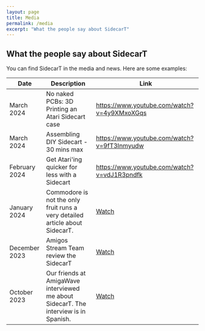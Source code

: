 ```yaml
---
layout: page
title: Media
permalink: /media
excerpt: "What the people say about SidecarT"
---
```


## What the people say about SidecarT

You can find SidecarT in the media and news. Here are some examples:

| Date        | Description                                                   | Link                                                     |
|-------------|---------------------------------------------------------------|----------------------------------------------------------------|
| March 2024 | No naked PCBs: 3D Printing an Atari Sidecart case | https://www.youtube.com/watch?v=4y9XMxoXGqs |
| March 2024 | Assembling DIY Sidecart - 30 mins max | https://www.youtube.com/watch?v=9fT3Inmyudw |
| February 2024| Get Atari'ing quicker for less with a Sidecart | https://www.youtube.com/watch?v=vdJ1R3pndfk |
| January 2024| Commodore is not the only fruit runs a very detailed article about SidecarT. | [Watch](https://www.youtube.com/watch?v=c1xYBofchm8)     |
| December 2023| Amigos Stream Team review the SidecarT | [Watch](https://www.youtube.com/watch?v=SP2JAeX02oI)     |
| October 2023| Our friends at AmigaWave interviewed me about SidecarT. The interview is in Spanish. | [Watch](https://www.youtube.com/watch?v=B4Zxc2rqd50)     |
